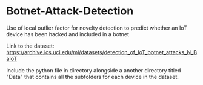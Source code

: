 # Botnet-Attack-Detection
Use of local outlier factor for novelty detection to predict whether an IoT device has been hacked and included in a botnet

Link to the dataset:
https://archive.ics.uci.edu/ml/datasets/detection_of_IoT_botnet_attacks_N_BaIoT

Include the python file in directory alongside a another directory titled "Data" that contains all the subfolders for each device in the dataset.
